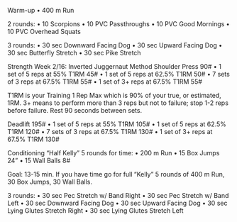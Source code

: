 Warm-up
• 400 m Run

2 rounds:
• 10 Scorpions
• 10 PVC Passthroughs
• 10 PVC Good Mornings
• 10 PVC Overhead Squats

3 rounds:
• 30 sec Downward Facing Dog
• 30 sec Upward Facing Dog
• 30 sec Butterfly Stretch
• 30 sec Pike Stretch

Strength
Week 2/16: Inverted Juggernaut Method
Shoulder Press 90#
• 1 set of 5 reps at 55% T1RM 45#
• 1 set of 5 reps at 62.5% T1RM 50#
• 7 sets of 3 reps at 67.5% T1RM 55#
• 1 set of 3+ reps at 67.5% T1RM 55#

T1RM is your Training 1 Rep Max which is 90% of your true, or estimated, 1RM. 3+ means to perform more than 3 reps but not to failure; stop 1-2 reps before failure. Rest 90 seconds between sets.

Deadlift 195#
• 1 set of 5 reps at 55% T1RM 105#
• 1 set of 5 reps at 62.5% T1RM 120#
• 7 sets of 3 reps at 67.5% T1RM 130#
• 1 set of 3+ reps at 67.5% T1RM 130#

Conditioning
“Half Kelly”
5 rounds for time:
• 200 m Run
• 15 Box Jumps 24”
• 15 Wall Balls 8#

Goal: 13-15 min.
If you have time go for full “Kelly” 5 rounds of 400 m Run, 30 Box Jumps, 30 Wall Balls.

3 rounds:
• 30 sec Pec Stretch w/ Band Right
• 30 sec Pec Stretch w/ Band Left
• 30 sec Downward Facing Dog
• 30 sec Upward Facing Dog
• 30 sec Lying Glutes Stretch Right
• 30 sec Lying Glutes Stretch Left